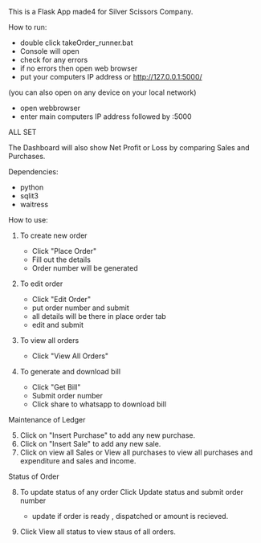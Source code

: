 This is a Flask App made4 for Silver Scissors Company.

How to run:
 - double click takeOrder_runner.bat
 - Console will open
 - check for any errors
 - if no errors then open web browser
 - put your computers IP address or http://127.0.0.1:5000/
 
 (you can also open on any device on your local network)
 - open webbrowser 
 - enter main computers IP address followed by :5000
 
 ALL SET
 
The Dashboard will also show Net Profit or Loss by comparing Sales and Purchases.
 
Dependencies:
 - python
 - sqlit3
 - waitress

How to use:

1. To create new order
    - Click "Place Order"
    - Fill out the details
    - Order number will be generated

2. To edit order
    - Click "Edit Order"
    - put order number and submit
    - all details will be there in place order tab 
    - edit and submit
    
3. To view all orders
    - Click "View All Orders"
    
4. To generate and download bill
    - Click "Get Bill"
    - Submit order number
    - Click share to whatsapp to download bill

Maintenance of Ledger
    
5. Click on "Insert Purchase" to add any new purchase.
6. Click on "Insert Sale" to add any new sale.
7. Click on view all Sales or View all purchases to view all purchases and expenditure and sales and income.

Status of Order

8. To update status of any order Click Update status and submit order number
    - update if order is ready , dispatched or amount is recieved.

9. Click View all status to view staus of all orders. 
 
 
